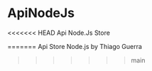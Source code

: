 # ApiNodeJs
<<<<<<< HEAD
Api Node.Js Store

=======
Api Store Node.js by Thiago Guerra
>>>>>>> main
